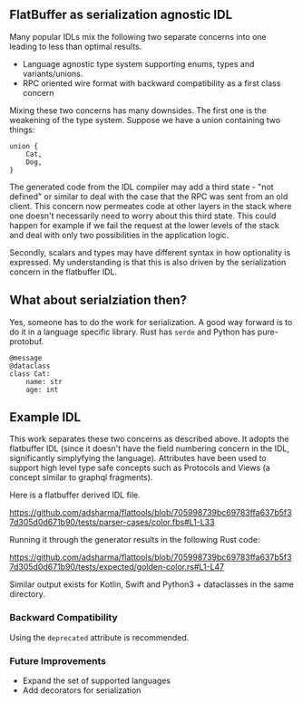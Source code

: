 ## FlatBuffer as serialization agnostic IDL

Many popular IDLs mix the following two separate concerns into one leading to less than optimal results.

* Language agnostic type system supporting enums, types and variants/unions.
* RPC oriented wire format with backward compatibility as a first class concern

Mixing these two concerns has many downsides. The first one is the weakening of the type system.
Suppose we have a union containing two things:

```
union {
    Cat,
    Dog,
}
```

The generated code from the IDL compiler may add a third state - "not defined" or similar to deal with the
case that the RPC was sent from an old client. This concern now permeates code at other layers in the stack
where one doesn't necessarily need to worry about this third state. This could happen for example if we fail
the request at the lower levels of the stack and deal with only two possibilities in the application logic.

Secondly, scalars and types may have different syntax in how optionality is expressed. My understanding is that
this is also driven by the serialization concern in the flatbuffer IDL.

## What about serialziation then?

Yes, someone has to do the work for serialization. A good way forward is to do it in a language specific library.
Rust has `serde` and Python has pure-protobuf.

```
@message
@dataclass
class Cat:
    name: str
    age: int
```

## Example IDL

This work separates these two concerns as described above. It adopts the flatbuffer IDL (since it doesn't have the
field numbering concern in the IDL, significantly simplyfying the language). Attributes have been used to support 
high level type safe concepts such as Protocols and Views (a concept similar to graphql fragments).

Here is a flatbuffer derived IDL file.

https://github.com/adsharma/flattools/blob/705998739bc69783ffa637b5f37d305d0d671b90/tests/parser-cases/color.fbs#L1-L33

Running it through the generator results in the following Rust code:

https://github.com/adsharma/flattools/blob/705998739bc69783ffa637b5f37d305d0d671b90/tests/expected/golden-color.rs#L1-L47

Similar output exists for Kotlin, Swift and Python3 + dataclasses in the same directory.

### Backward Compatibility

Using the `deprecated` attribute is recommended.

### Future Improvements

* Expand the set of supported languages
* Add decorators for serialization
